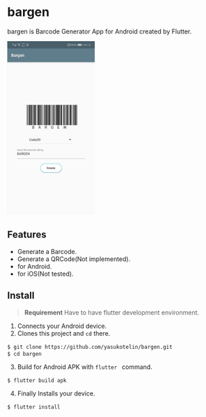# bargen

bargen is Barcode Generator App for Android created by Flutter.

<img src="./images/bargen-snapshot.jpeg" alt="bargen snapshot" height=400px>

## Features

- Generate a Barcode.
- Generate a QRCode(Not implemented).
- for Android.
- for iOS(Not tested).

## Install

> **Requirement** Have to have flutter development environment.

1. Connects your Android device.
2. Clones this project and `cd` there.

```
$ git clone https://github.com/yasukotelin/bargen.git
$ cd bargen
```

3. Build for Android APK with `flutter ` command.

```
$ flutter build apk
```

4. Finally Installs your device.

```
$ flutter install
```

